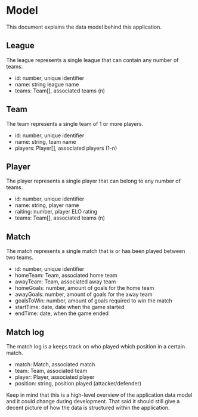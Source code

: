 Model
=====

This document explains the data model behind this application.

## League

The league represents a single league that can contain any number of teams.

- id: number, unique identifier
- name: string league name
- teams: Team[], associated teams (n)

## Team

The team represents a single team of 1 or more players.

- id: number, unique identifier
- name: string, team name
- players: Player[], associated players (1-n)

## Player

The player represents a single player that can belong to any number of teams.

- id: number, unique identifier
- name: string, player name
- raiting: number, player ELO rating
- teams: Team[], associated teams (n)

## Match

The match represents a single match that is or has been played between two teams.

- id: number, unique identifier
- homeTeam: Team, associated home team
- awayTeam: Team, associated away team
- homeGoals: number, amount of goals for the home team
- awayGoals: number, amount of goals for the away team
- goalsToWin: number, amount of goals required to win the match
- startTime: date, date when the game started
- endTime: date, when the game ended

## Match log

The match log is a keeps track on who played which position in a certain match.

- match: Match, associated match
- team: Team, associated team
- player: Player, associated player
- position: string, position played (attacker/defender)

Keep in mind that this is a high-level overview of the application data model and it could change during development.
That said it should still give a decent picture of how the data is structured within the application.